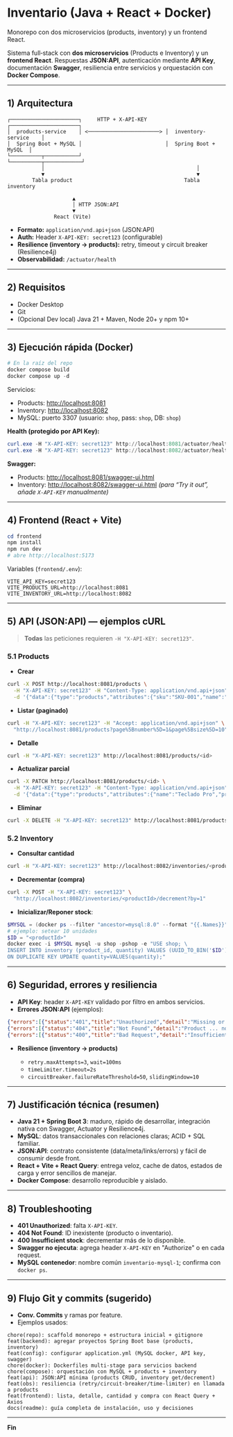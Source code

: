 # Inventario (Java + React + Docker)
Monorepo con dos microservicios (products, inventory) y un frontend React.

Sistema full‑stack con **dos microservicios** (Products e Inventory) y un **frontend React**. Respuestas **JSON:API**, autenticación mediante **API Key**, documentación **Swagger**, resiliencia entre servicios y orquestación con **Docker Compose**.

---

## 1) Arquitectura

```
┌──────────────────────┐     HTTP + X-API-KEY     ┌──────────────────────┐
│  products-service    │ <───────────────────────> │  inventory-service    │
│  Spring Boot + MySQL │                           │  Spring Boot + MySQL  │
└──────────┬───────────┘                           └──────────┬────────────┘
           │                                                 │
           ▼                                                 ▼
        Tabla product                                    Tabla inventory

                     ▲
                     │ HTTP JSON:API
                     ▼
               React (Vite)
```

* **Formato:** `application/vnd.api+json` (JSON:API)
* **Auth:** Header `X-API-KEY: secret123` (configurable)
* **Resilience (inventory → products):** retry, timeout y circuit breaker (Resilience4j)
* **Observabilidad:** `/actuator/health`

---

## 2) Requisitos

* Docker Desktop
* Git
* (Opcional Dev local) Java 21 + Maven, Node 20+ y npm 10+

---

## 3) Ejecución rápida (Docker)

```powershell
# En la raíz del repo
docker compose build
docker compose up -d
```

Servicios:

* Products: [http://localhost:8081](http://localhost:8081)
* Inventory: [http://localhost:8082](http://localhost:8082)
* MySQL: puerto 3307 (usuario: `shop`, pass: `shop`, DB: `shop`)

**Health (protegido por API Key):**

```powershell
curl.exe -H "X-API-KEY: secret123" http://localhost:8081/actuator/health
curl.exe -H "X-API-KEY: secret123" http://localhost:8082/actuator/health
```

**Swagger:**

* Products: [http://localhost:8081/swagger-ui.html](http://localhost:8081/swagger-ui.html)
* Inventory: [http://localhost:8082/swagger-ui.html](http://localhost:8082/swagger-ui.html)
  *(para “Try it out”, añade `X-API-KEY` manualmente)*

---

## 4) Frontend (React + Vite)

```powershell
cd frontend
npm install
npm run dev
# abre http://localhost:5173
```

Variables (`frontend/.env`):

```
VITE_API_KEY=secret123
VITE_PRODUCTS_URL=http://localhost:8081
VITE_INVENTORY_URL=http://localhost:8082
```

---

## 5) API (JSON:API) — ejemplos cURL

> **Todas** las peticiones requieren `-H "X-API-KEY: secret123"`.

### 5.1 Products

* **Crear**

```bash
curl -X POST http://localhost:8081/products \
  -H "X-API-KEY: secret123" -H "Content-Type: application/vnd.api+json" \
  -d '{"data":{"type":"products","attributes":{"sku":"SKU-001","name":"Teclado","description":"Teclado mecánico","price":59.90}}}'
```

* **Listar (paginado)**

```bash
curl -H "X-API-KEY: secret123" -H "Accept: application/vnd.api+json" \
  "http://localhost:8081/products?page%5Bnumber%5D=1&page%5Bsize%5D=10"
```

* **Detalle**

```bash
curl -H "X-API-KEY: secret123" http://localhost:8081/products/<id>
```

* **Actualizar parcial**

```bash
curl -X PATCH http://localhost:8081/products/<id> \
  -H "X-API-KEY: secret123" -H "Content-Type: application/vnd.api+json" \
  -d '{"data":{"type":"products","attributes":{"name":"Teclado Pro","price":79.90}}}'
```

* **Eliminar**

```bash
curl -X DELETE -H "X-API-KEY: secret123" http://localhost:8081/products/<id>
```

### 5.2 Inventory

* **Consultar cantidad**

```bash
curl -H "X-API-KEY: secret123" http://localhost:8082/inventories/<productId>
```

* **Decrementar (compra)**

```bash
curl -X POST -H "X-API-KEY: secret123" \
  "http://localhost:8082/inventories/<productId>/decrement?by=1"
```

* **Inicializar/Reponer stock**:

```powershell
$MYSQL = (docker ps --filter "ancestor=mysql:8.0" --format "{{.Names}}"); if ([string]::IsNullOrWhiteSpace($MYSQL)) { $MYSQL = "inventario-mysql-1" }
# ejemplo: setear 10 unidades
$ID = "<productId>"
docker exec -i $MYSQL mysql -u shop -pshop -e "USE shop; \
INSERT INTO inventory (product_id, quantity) VALUES (UUID_TO_BIN('$ID'), 10) \
ON DUPLICATE KEY UPDATE quantity=VALUES(quantity);"
```

---

## 6) Seguridad, errores y resiliencia

* **API Key**: header `X-API-KEY` validado por filtro en ambos servicios.
* **Errores JSON:API** (ejemplos):

```json
{"errors":[{"status":"401","title":"Unauthorized","detail":"Missing or invalid API key"}]}
{"errors":[{"status":"404","title":"Not Found","detail":"Product ... not found"}]}
{"errors":[{"status":"400","title":"Bad Request","detail":"Insufficient stock"}]}
```

* **Resilience (inventory → products)**

  * `retry.maxAttempts=3`, `wait=100ms`
  * `timeLimiter.timeout=2s`
  * `circuitBreaker.failureRateThreshold=50`, `slidingWindow=10`

---

## 7) Justificación técnica (resumen)

* **Java 21 + Spring Boot 3**: maduro, rápido de desarrollar, integración nativa con Swagger, Actuator y Resilience4j.
* **MySQL**: datos transaccionales con relaciones claras; ACID + SQL familiar.
* **JSON:API**: contrato consistente (data/meta/links/errors) y fácil de consumir desde front.
* **React + Vite + React Query**: entrega veloz, cache de datos, estados de carga y error sencillos de manejar.
* **Docker Compose**: desarrollo reproducible y aislado.

---

## 8) Troubleshooting

* **401 Unauthorized**: falta `X-API-KEY`.
* **404 Not Found**: ID inexistente (producto o inventario).
* **400 Insufficient stock**: decrementar más de lo disponible.
* **Swagger no ejecuta**: agrega header `X-API-KEY` en "Authorize" o en cada request.
* **MySQL contenedor**: nombre común `inventario-mysql-1`; confirma con `docker ps`.

---

## 9) Flujo Git y commits (sugerido)

* **Conv. Commits** y ramas por feature.
* Ejemplos usados:

```
chore(repo): scaffold monorepo + estructura inicial + gitignore
feat(backend): agregar proyectos Spring Boot base (products, inventory)
feat(config): configurar application.yml (MySQL docker, API key, swagger)
chore(docker): Dockerfiles multi-stage para servicios backend
chore(compose): orquestación con MySQL + products + inventory
feat(api): JSON:API mínima (products CRUD, inventory get/decrement)
feat(obs): resiliencia (retry/circuit-breaker/time-limiter) en llamada a products
feat(frontend): lista, detalle, cantidad y compra con React Query + Axios
docs(readme): guía completa de instalación, uso y decisiones
```

---



**Fin** 

